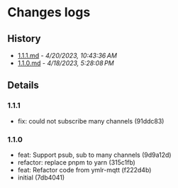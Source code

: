 # Changes logs

## History

- [1.1.1.md](#1681962216447)  -  _4/20/2023, 10:43:36 AM_
- [1.1.0.md](#1681813688521)  -  _4/18/2023, 5:28:08 PM_

## Details

<a id="1681962216447"></a>
### 1.1.1

* fix: could not subscribe many channels (91ddc83)
  
<a id="1681813688521"></a>
### 1.1.0

* feat: Support psub, sub to many channels (9d9a12d)
* refactor: replace pnpm to yarn (315c1fb)
* feat: Refactor code from ymlr-mqtt (f222d4b)
* initial (7db4041)

